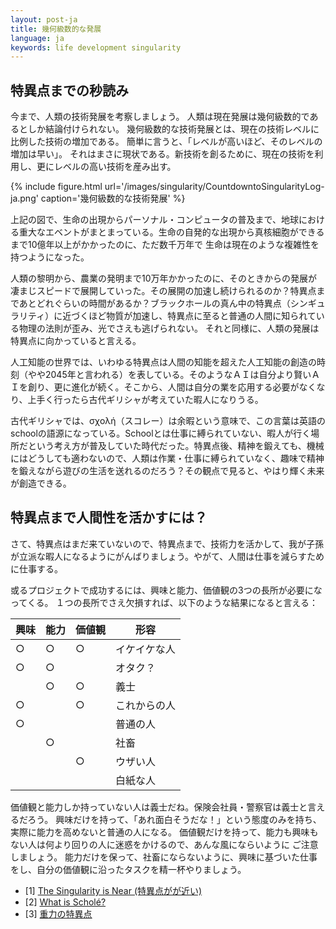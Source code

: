 ```yaml
---
layout: post-ja
title: 幾何級数的な発展
language: ja
keywords: life development singularity
---
```


## 特異点までの秒読み

今まで、人類の技術発展を考察しましょう。
人類は現在発展は幾何級数的であるとしか結論付けられない。
幾何級数的な技術発展とは、現在の技術レベルに比例した技術の増加である。
簡単に言うと、「レベルが高いほど、そのレベルの増加は早い」。
それはまさに現状である。新技術を創るために、現在の技術を利用し、更にレベルの高い技術を産み出す。

{% include figure.html
    url='/images/singularity/CountdowntoSingularityLog-ja.png'
    caption='幾何級数的な技術発展'
%}

上記の図で、生命の出現からパーソナル・コンピュータの普及まで、地球における重大なエベントがまとまっている。生命の自発的な出現から真核細胞ができるまで10億年以上がかかったのに、ただ数千万年で
生命は現在のような複雑性を持つようになった。

人類の黎明から、農業の発明まで10万年かかったのに、そのときからの発展が凄まじスピードで展開していった。その展開の加速し続けられるのか？特異点まであとどれぐらいの時間があるか？ブラックホールの真ん中の特異点（シンギュラリティ）に近づくほど物質が加速し、特異点に至ると普通の人間に知られている物理の法則が歪み、光でさえも逃げられない。
それと同様に、人類の発展は特異点に向かっていると言える。

人工知能の世界では、いわゆる特異点は人間の知能を超えた人工知能の創造の時刻（やや2045年と言われる）を表している。そのようなＡＩは自分より賢いＡＩを創り、更に進化が続く。そこから、人間は自分の業を応用する必要がなくなり、上手く行ったら古代ギリシャが考えていた暇人になりうる。

古代ギリシャでは、σχολή（スコレー）は余暇という意味で、この言葉は英語のschoolの語源になっている。Schoolとは仕事に縛られていない、暇人が行く場所だという考え方が普及していた時代だった。特異点後、精神を鍛えても、機械にはどうしても適わないので、人類は作業・仕事に縛られていなく、趣味で精神を鍛えながら遊びの生活を送れるのだろう？その観点で見ると、やはり輝く未来が創造できる。

## 特異点まで人間性を活かすには？

さて、特異点はまだ来ていないので、特異点まで、技術力を活かして、我が子孫が立派な暇人になるようにがんばりましょう。やがて、人間は仕事を減らすために仕事する。

或るプロジェクトで成功するには、興味と能力、価値観の3つの長所が必要になってくる。
１つの長所でさえ欠損すれば、以下のような結果になると言える：

| 興味 | 能力 | 価値観 | 形容 |
| --- | --- | --- | --- |
| ○ | ○ | ○ | イケイケな人 |
| ○ | ○ |  | オタク？ |
|  | ○ | ○ | 義士 |
| ○ |  | ○ | これからの人 |
| ○ |  |  | 普通の人 |
|  | ○ |  | 社畜 |
|  |  | ○ | ウザい人 |
|  |  |  | 白紙な人 |

価値観と能力しか持っていない人は義士だね。保険会社員・警察官は義士と言えるだろう。
興味だけを持って、「あれ面白そうだな！」という態度のみを持ち、実際に能力を高めないと普通の人になる。
価値観だけを持って、能力も興味もない人は何より回りの人に迷惑をかけるので、あんな風にならいように
ご注意しましょう。
能力だけを保って、社畜にならないように、興味に基づいた仕事をし、自分の価値観に沿ったタスクを精一杯やりましょう。


- [1] [The Singularity is Near (特異点がが近い)](http://www.singularity.com/charts/page17.html)
- [2] [What is Scholé?](http://www.simplyconvivial.com/2014/what-is-schole)
- [3] [重力の特異点](https://ja.wikipedia.org/wiki/%E9%87%8D%E5%8A%9B%E3%81%AE%E7%89%B9%E7%95%B0%E7%82%B9)
